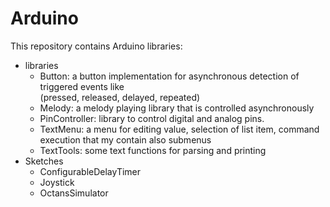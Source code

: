 # Arduino
This repository contains Arduino libraries:

- libraries
  - Button: a button implementation for asynchronous detection of triggered events like<br>(pressed, released, delayed, repeated)
  - Melody: a melody playing library that is controlled asynchronously
  - PinController: library to control digital and analog pins.
  - TextMenu: a menu for editing value, selection of list item, command execution that my contain also submenus
  - TextTools: some text functions for parsing and printing
- Sketches
  - ConfigurableDelayTimer
  - Joystick
  - OctansSimulator